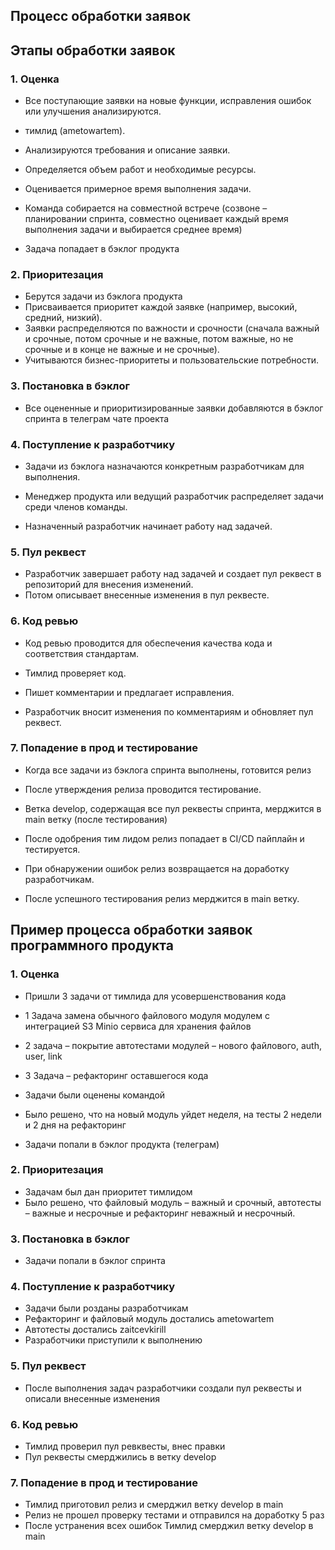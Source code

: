 ## Процесс обработки заявок

## Этапы обработки заявок

### 1. Оценка


- Все поступающие заявки на новые функции, исправления ошибок или улучшения анализируются.
- тимлид (ametowartem).

- Анализируются требования и описание заявки.
- Определяется объем работ и необходимые ресурсы.
- Оценивается примерное время выполнения задачи.
- Команда собирается на совместной встрече (созвоне – планировании спринта, совместно оценивает каждый время выполнения задачи и выбирается среднее время)
- Задача попадает в бэклог продукта

### 2. Приоритезация

- Берутся задачи из бэклога продукта
- Присваивается приоритет каждой заявке (например, высокий, средний, низкий).
- Заявки распределяются по важности и срочности (сначала важный и срочные, потом срочные и не важные, потом важные, но не срочные и в конце не важные и не срочные).
- Учитываются бизнес-приоритеты и пользовательские потребности.


### 3. Постановка в бэклог

- Все оцененные и приоритизированные заявки добавляются в бэклог спринта в телеграм чате проекта


### 4. Поступление к разработчику

- Задачи из бэклога назначаются конкретным разработчикам для выполнения.

- Менеджер продукта или ведущий разработчик распределяет задачи среди членов команды.
- Назначенный разработчик начинает работу над задачей.

### 5. Пул реквест

- Разработчик завершает работу над задачей и создает пул реквест в репозиторий для внесения изменений.
- Потом описывает внесенные изменения в пул реквесте.

### 6. Код ревью


- Код ревью проводится для обеспечения качества кода и соответствия стандартам.

- Тимлид проверяет код.
- Пишет комментарии и предлагает исправления.
- Разработчик вносит изменения по комментариям и обновляет пул реквест.

### 7. Попадение в прод и тестирование
- Когда все задачи из бэклога спринта выполнены, готовится релиз

- После утверждения релиза проводится тестирование.

- Ветка develop, содержащая все пул реквесты спринта, мерджится в main ветку (после тестирования)
- После одобрения тим лидом релиз попадает в CI/CD пайплайн и тестируется.
- При обнаружении ошибок релиз возвращается на доработку разработчикам.
- После успешного тестирования релиз мерджится в main ветку.


## Пример процесса обработки заявок программного продукта 

### 1. Оценка

- Пришли 3 задачи от тимлида для усовершенствования кода 
- 1 Задача замена обычного файлового модуля модулем с интеграцией S3 Minio сервиса для хранения файлов
- 2 задача – покрытие автотестами модулей – нового файлового, auth, user, link 
- 3 Задача – рефакторинг оставшегося кода 

- Задачи были оценены командой
- Было решено, что на новый модуль уйдет неделя, на тесты 2 недели и 2 дня на рефакторинг
- Задачи попали в бэклог продукта (телеграм)

### 2. Приоритезация

- Задачам был дан приоритет тимлидом 
- Было решено, что файловый модуль – важный и срочный, автотесты – важные и несрочные и рефакторинг неважный и несрочный.

### 3. Постановка в бэклог

- Задачи попали в бэклог спринта

### 4. Поступление к разработчику

- Задачи были розданы разработчикам 
- Рефакторинг и файловый модуль достались ametowartem
- Автотесты достались zaitcevkirill
- Разработчики приступили к выполнению

### 5. Пул реквест

- После выполнения задач разработчики создали пул реквесты и описали внесенные изменения

### 6. Код ревью

- Тимлид проверил пул ревквесты, внес правки
- Пул реквесты смерджились в ветку develop

### 7. Попадение в прод и тестирование

- Тимлид приготовил релиз и смерджил ветку develop в main 
- Релиз не прошел проверку тестами и отправился на доработку 5 раз
- После устранения всех ошибок Тимлид смерджил ветку develop в main
